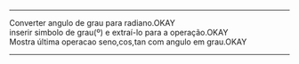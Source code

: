 ***  
Converter angulo de grau para radiano.OKAY  
inserir simbolo de grau(º) e extraí-lo para a operação.OKAY  
Mostra última operacao seno,cos,tan com angulo em grau.OKAY    
***

